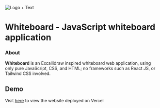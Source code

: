 ![Logo + Text](https://github.com/user-attachments/assets/311bceb5-cea7-4efe-a3f0-b0273a92cfb8)

# Whiteboard - JavaScript whiteboard application

### About

**Whiteboard** is an Excallidraw inspired whiteboard web application, using only pure JavaScript, CSS, and HTML; no frameworks such as React JS, or Tailwind CSS involved.

## Demo
Visit [here](https://whiteboard-liart-rho.vercel.app/) to view the website deployed on Vercel
